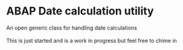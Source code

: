# ABAP Date calculation utility
An open generic class for handling date calculations\
\
This is just started and is a work in progress but feel free to chime in

